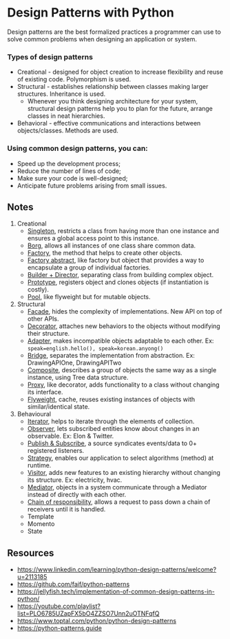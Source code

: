 # Design Patterns with Python
Design patterns are the best formalized practices a programmer can use to solve common problems when designing an application or system.

### Types of design patterns
- Creational - designed for object creation to increase flexibility and reuse of existing code. Polymorphism is used.
- Structural - establishes relationship between classes making larger structures. Inheritance is used.
  - Whenever you think designing architecture for your system, structural design patterns help you to plan for the future, arrange classes in neat hierarchies.
- Behavioral - effective communications and interactions between objects/classes. Methods are used.

### Using common design patterns, you can:
- Speed up the development process;
- Reduce the number of lines of code;
- Make sure your code is well-designed;
- Anticipate future problems arising from small issues.

## Notes
1. Creational
   - [Singleton](c_singleton/singleton.py), restricts a class from having more than one instance and ensures a global access point to this instance.
   - [Borg](c_singleton/borg.py), allows all instances of one class share common data.
   - [Factory](c_factory/factory.py), the method that helps to create other objects.
   - [Factory abstract](c_factory/abstact_factory.py), like factory but object that provides a way to encapsulate a group of individual factories.
   - [Builder + Director](c_builder/builder.py), separating class from building complex object.
   - [Prototype](c_prototype/prototype.py), registers object and clones objects (if instantiation is costly).
   - [Pool](c_pool/pool.py), like flyweight but for mutable objects.
3. Structural
   - [Facade](s_facade/facade.py), hides the complexity of implementations. New API on top of other APIs.
   - [Decorator](s_decorator/decorator.py), attaches new behaviors to the objects without modifying their structure.
   - [Adapter](s_adapter/adapter.py), makes incompatible objects adaptable to each other. Ex: `speak=english.hello(), speak=korean.anyong()`
   - [Bridge](s_bridge/bridge.py), separates the implementation from abstraction. Ex: DrawingAPIOne, DrawingAPITwo
   - [Composite](s_composite/composite.py), describes a group of objects the same way as a single instance, using Tree data structure.
   - [Proxy](s_proxy/proxy.py), like decorator, adds functionality to a class without changing its interface.
   - [Flyweight](s_flyweight/flyweight.py), cache, reuses existing instances of objects with similar/identical state.
4. Behavioural
   - [Iterator](b_iterator/iterator.py), helps to iterate through the elements of collection.
   - [Observer](b_observer/observer.py), lets subscribed entities know about changes in an observable. Ex: Elon & Twitter.
   - [Publish & Subscribe](b_publish_subscribe), a source syndicates events/data to 0+ registered listeners.
   - [Strategy](b_strategy/strategy.py), enables our application to select algorithms (method) at runtime.
   - [Visitor](b_visitor/visitor.py), adds new features to an existing hierarchy without changing its structure. Ex: electricity, hvac.
   - [Mediator](b_mediator/mediator.py), objects in a system communicate through a Mediator instead of directly with each other.
   - [Chain of responsibility](b_chain_of_responsibility/chain_of_responsibility.py), allows a request to pass down a chain of receivers until it is handled.
   - Template
   - Momento
   - State

## Resources
- https://www.linkedin.com/learning/python-design-patterns/welcome?u=2113185
- https://github.com/faif/python-patterns
- https://jellyfish.tech/implementation-of-common-design-patterns-in-python/
- https://youtube.com/playlist?list=PLO6785UZapFX5bO4ZZSO7Unn2uOTNFqfQ
- https://www.toptal.com/python/python-design-patterns
- https://python-patterns.guide